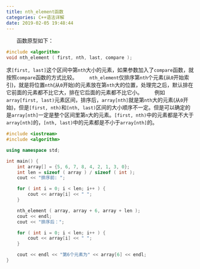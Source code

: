 ```yaml
---
title: nth_element函数
categories: C++语法详解
date: 2019-02-05 19:48:44
---
```

&emsp;&emsp;函数原型如下：<!--more-->

``` cpp
#include <algorithm>
void nth_element ( first, nth, last, compare );
```

求`[first, last]`这个区间中第`nth`大小的元素，如果参数加入了`compare`函数，就按照`compare`函数的方式比较。
&emsp;&emsp;`nth_element`仅排序第`nth`个元素(从`0`开始索引)，就是将位置`nth`(从`0`开始)的元素放在第`nth`大的位置，处理完之后，默认排在它前面的元素都不比它大，排在它后面的元素都不比它小。
&emsp;&emsp;例如`array[first, last)`元素区间，排序后，`array[nth]`就是第`nth`大的元素(从`0`开始)，但是`[first, nth)`和`[nth, last)`区间的大小顺序不一定。但是可以确定的是`array[nth]`一定是整个区间里第`n`大的元素。`[first, nth)`中的元素都是不大于`array[nth]`的，`[nth, last)`中的元素都是不小于`array[nth]`的。

``` cpp
#include <iostream>
#include <algorithm>

using namespace std;

int main() {
    int array[] = {5, 6, 7, 8, 4, 2, 1, 3, 0};
    int len = sizeof ( array ) / sizeof ( int );
    cout << "排序前: ";

    for ( int i = 0; i < len; i++ ) {
        cout << array[i] << " ";
    }

    nth_element ( array, array + 6, array + len );
    cout << endl;
    cout << "排序后：";

    for ( int i = 0; i < len; i++ ) {
        cout << array[i] << " ";
    }

    cout << endl << "第6个元素为" << array[6] << endl;
}
```